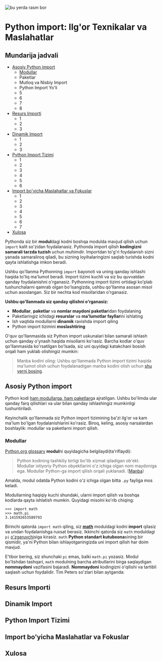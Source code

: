 ![bu yerda rasm bor](https://realpython.com/cdn-cgi/image/width=960,format=auto/https://files.realpython.com/media/Python-Imports_Watermarked.ae72c8a00197.jpg)
# Python import: Ilg'or Texnikalar va Maslahatlar
## Mundarija jadvali
* [Asosiy Python import](https://github.com/ShodmonovZafar/import_python#asosiy-python-import)
    + [Modullar](https://github.com/ShodmonovZafar/import_python#modullar)
    + Paketlar
    + Mutloq va Nisbiy Import
    + Python Import Yo'li
    + 5
    + 6
    + 7
    + 8
* [Resurs Importi](https://github.com/ShodmonovZafar/import_python#resurs-importi)
    + 1
    + 2
    + 3
* [Dinamik Import](https://github.com/ShodmonovZafar/import_python#dinamik-import)
    + 1
    + 2
    + 3
* [Python Import Tizimi](https://github.com/ShodmonovZafar/import_python#python-import-tizimi)
    + 1
    + 2
    + 3
    + 4
    + 5
    + 6
* [Import bo'yicha Maslahatlar va Fokuslar](https://github.com/ShodmonovZafar/import_python#import-boyicha-maslahatlar-va-fokuslar)
    + 1
    + 2
    + 3
    + 4
    + 5
    + 6
    + 7
* [Xulosa](https://github.com/ShodmonovZafar/import_python#xulosa)

Pythonda siz bir **modul**dagi kodni boshqa modulda mavjud qilish uchun `import` kalit so'zidan foydalanasiz. Pythonda import qilish **kodingizni samarali tarzda tuzish** uchun muhimdir. Importdan to'g'ri foydalanish sizni yanada samaraliroq qiladi, bu sizning loyihalaringizni saqlab turishda kodni qayta ishlatishga imkon beradi.

Ushbu qo'llanma Pythonning `import` bayonoti va uning qanday ishlashi haqida to'liq ma'lumot beradi. Import tizimi kuchli va siz bu quvvatdan qanday foydalanishni o'rganasiz. Pythonning import tizimi ortidagi ko'plab tushunchalarni qamrab olgan bo'lsangizda, ushbu qo'llanma asosan misol uchun asoslangan. Siz bir nechta kod misollaridan o'rganasiz.

**Ushbu qo'llanmada siz qanday qilishni o'rganasiz:**
* **Modullar**, **paketlar** va **nomlar maydoni paketlar**idan foydalaning
* Paketlaringiz ichidagi **resurslar** va **ma'lumotlar fayllar**ini ishlating
* Ish vaqtida modullarni **dinamik** ravishda import qiling
* Python import tizimini **moslashtiring**

<!-- https://realpython.com/bonus/python-import/ -->
O'quv qo'llanmasida siz Python import uskunalari bilan samarali ishlash uchun qanday o'ynash haqida misollarni ko'rasiz. Barcha kodlar o'quv qo'llanmasida ko'rsatilgan bo'lsada, siz uni quyidagi katakchani bosish orqali ham yuklab olishingiz mumkin:
> Manba kodini oling: Ushbu qo'llanmada Python import tizimi haqida ma'lumot olish uchun foydalanadigan manba kodini olish uchun [shu yerni bosing](https://realpython.com/bonus/python-import/).

## Asosiy Python import
Python kodi [ham modullarga, ham paketlar](https://github.com/ShodmonovZafar/modules_and_packages#modules_and_packages)ga ajratilgan. Ushbu bo'limda ular qanday farq qilishlari va ular bilan qanday ishlashingiz mumkinligi tushuntiriladi.

Keyinchalik qo'llanmada siz Python import tizimining ba'zi ilg'or va kam ma'lum bo'lgan foydalanishlarini ko'rasiz. Biroq, keling, asosiy narsalardan boshlaylik: modullar va paketlarni import qilish.

### Modullar

[Python.org glossary](https://docs.python.org/glossary.html) **modul**ni quyidagicha belgilaydi(ta'riflaydi):
> Python kodining tashkiliy birligi bo'lib xizmat qiladigan ob'ekt. Modullar ixtiyoriy Python obyektlarini o'z ichiga olgan nom maydoniga ega. Modullar Python-ga import qilish orqali yuklanadi. ([Manba](https://docs.python.org/glossary.html#term-module))

Amalda, modul odatda Python kodini o'z ichiga olgan bitta `.py` fayliga mos keladi.

Modullarning haqiqiy kuchi shundaki, ularni import qilish va boshqa kodlarda qayta ishlatish mumkin. Quyidagi misolni ko'rib chiqing:
```
>>> import math
>>> math.pi
3.141592653589793
```
Birinchi qatorda `import math` qiling, siz [**math**](https://realpython.com/python-math-module/) moduldagi kodni **import** qilasiz va undan foydalanishga ruxsat berasiz. Ikkinchi qatorda siz `math` moduldagi `pi` [o'zgaruvchi](https://realpython.com/python-variables/)siga kirasiz. `math` **Python standart kutubxona**sining bir qismidir, ya'ni Python bilan ishlayotganingizda uni import qilish har doim mavjud.

E'tibor bering, siz shunchaki `pi` emas, balki `math.pi` yozasiz. Modul bo'lishdan tashqari, `math` modulning barcha atributlarini birga saqlaydigan **nommaydoni** vazifasini bajaradi. **Nommaydoni** kodingizni o'qilishi va tartibli saqlash uchun foydalidir. Tim Peters so'zlari bilan aytganda:


## Resurs Importi
## Dinamik Import
## Python Import Tizimi
## Import bo'yicha Maslahatlar va Fokuslar
## Xulosa
